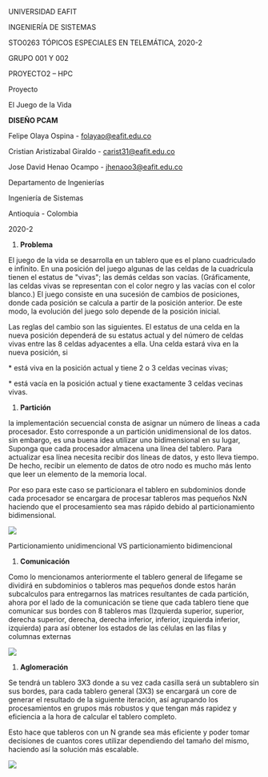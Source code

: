 UNIVERSIDAD EAFIT

INGENIERÍA DE SISTEMAS

STO0263 TÓPICOS ESPECIALES EN TELEMÁTICA, 2020-2

GRUPO 001 Y 002

PROYECTO2 – HPC

Proyecto

El Juego de la Vida

**DISEÑO PCAM**

Felipe Olaya Ospina - folayao@eafit.edu.co

Cristian Aristizabal Giraldo - carist31@eafit.edu.co

Jose David Henao Ocampo - jhenaoo3@eafit.edu.co

Departamento de Ingenierías

Ingeniería de Sistemas

Antioquia - Colombia

2020-2

1. **Problema**

El juego de la vida se desarrolla en un tablero que es el plano cuadriculado e infinito. En una posición del juego algunas de las celdas de la cuadrícula tienen el estatus de &quot;vivas&quot;; las demás celdas son vacías. (Gráficamente, las celdas vivas se representan con el color negro y las vacías con el color blanco.) El juego consiste en una sucesión de cambios de posiciones, donde cada posición se calcula a partir de la posición anterior. De este modo, la evolución del juego solo depende de la posición inicial.

Las reglas del cambio son las siguientes. El estatus de una celda en la nueva posición dependerá de su estatus actual y del número de celdas vivas entre las 8 celdas adyacentes a ella. Una celda estará viva en la nueva posición, si

\* está viva en la posición actual y tiene 2 o 3 celdas vecinas vivas;

\* está vacía en la posición actual y tiene exactamente 3 celdas vecinas vivas.

1. **Partición**

la implementación secuencial consta de asignar un número de líneas a cada procesador. Esto corresponde a un partición unidimensional de los datos. sin embargo, es una buena idea utilizar uno bidimensional en su lugar, Suponga que cada procesador almacena una línea del tablero. Para actualizar esa línea necesita recibir dos líneas de datos, y esto lleva tiempo. De hecho, recibir un elemento de datos de otro nodo es mucho más lento que leer un elemento de la memoria local.

Por eso para este caso se particionara el tablero en subdominios donde cada procesador se encargara de procesar tableros mas pequeños NxN haciendo que el procesamiento sea mas rápido debido al particionamiento bidimensional.

![](RackMultipart20201024-4-1ap5r3f_html_2b87881f334ecae1.png)

Particionamiento unidimencional VS particionamiento bidimencional

1. **Comunicación**

Como lo mencionamos anteriormente el tablero general de lifegame se dividirá en subdominios o tableros mas pequeños donde estos harán subcalculos para entregarnos las matrices resultantes de cada partición, ahora por el lado de la comunicación se tiene que cada tablero tiene que comunicar sus bordes con 8 tableros mas (Izquierda superior, superior, derecha superior, derecha, derecha inferior, inferior, izquierda inferior, izquierda) para así obtener los estados de las células en las filas y columnas externas

![](RackMultipart20201024-4-1ap5r3f_html_b4d30cda0a162fca.png)

1. **Aglomeración**

Se tendrá un tablero 3X3 donde a su vez cada casilla será un subtablero sin sus bordes, para cada tablero general (3X3) se encargará un core de generar el resultado de la siguiente iteración, así agrupando los procesamientos en grupos más robustos y que tengan más rapidez y eficiencia a la hora de calcular el tablero completo.

Esto hace que tableros con un N grande sea más eficiente y poder tomar decisiones de cuantos cores utilizar dependiendo del tamaño del mismo, haciendo así la solución más escalable.

![](RackMultipart20201024-4-1ap5r3f_html_57b43c5909a9a203.png)
